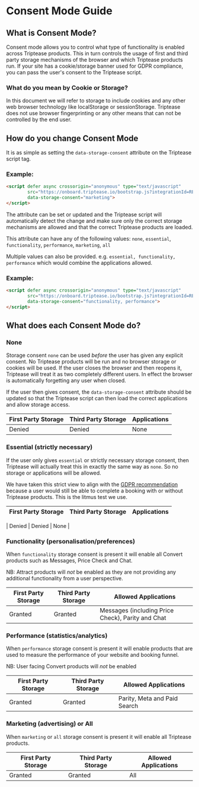 # Consent Mode Guide

## What is Consent Mode?

Consent mode allows you to control what type of functionality is enabled across Triptease products. This in turn controls the 
usage of first and third party storage mechanisms of the browser and which Triptease products run.
If your site has a cookie/storage banner used for GDPR compliance, you can pass the user's consent to the Triptease script.

### What do you mean by Cookie or Storage?

In this document we will refer to storage to include cookies and any other web browser technology like localStorage or sessionStorage.
Triptease does not use browser fingerprinting or any other means that can not be controlled by the end user. 

## How do you change Consent Mode

It is as simple as setting the `data-storage-consent` attribute on the Triptease script tag. 

### Example:

```html
<script defer async crossorigin="anonymous" type="text/javascript"
        src="https://onboard.triptease.io/bootstrap.js?integrationId=REPLACE_ME"
        data-storage-consent="marketing">
</script>
```

The attribute can be set or updated and the Triptease script will automatically detect the change and make sure only the correct 
storage mechanisms are allowed and that the correct Triptease products are loaded. 

This attribute can have any of the following values: `none`, `essential`, `functionality`, `performance`, `marketing`, `all`

Multiple values can also be provided. e.g. `essential, functionality, performance` which would combine the applications allowed.

### Example:

```html
<script defer async crossorigin="anonymous" type="text/javascript"
        src="https://onboard.triptease.io/bootstrap.js?integrationId=REPLACE_ME"
        data-storage-consent="functionality, performance">
</script>
```

## What does each Consent Mode do?

### None

Storage consent `none` can be used *before* the user has given any explicit consent. No Triptease products will be run and no browser
storage or cookies will be used. If the user closes the browser and then reopens it, Triptease will treat it as two completely 
different users. In effect the browser is automatically forgetting any user when closed.

If the user then gives consent, the `data-storage-consent` attribute should be updated so that the Triptease script can then load the 
correct applications and allow storage access.

| First Party Storage | Third Party Storage | Applications |
|---------------------|---------------------|--------------|
| Denied              | Denied              | None         |



### Essential (strictly necessary)

If the user only gives `essential` or strictly necessary storage consent, then Triptease will actually treat this 
in exactly the same way as `none`. So no storage or applications will be allowed. 

We have taken this strict view to align with the [GDPR recommendation](https://gdpr.eu/cookies/) because a user would
still be able to complete a booking with or without Triptease products. This is the litmus test we use.

| First Party Storage | Third Party Storage | Applications |
|---------------------|---------------------|--------------|

| Denied              | Denied              | None         |

### Functionality (personalisation/preferences)

When `functionality` storage consent is present it will enable all Convert products such as Messages, Price Check and Chat. 

NB: Attract products will *not* be enabled as they are not providing any additional functionality 
from a user perspective.


| First Party Storage | Third Party Storage | Allowed Applications                              |
|---------------------|---------------------|---------------------------------------------------|
| Granted             | Granted             | Messages (including Price Check), Parity and Chat |

### Performance (statistics/analytics)

When `performance` storage consent is present it will enable products that are used to measure the performance
of your website and booking funnel.

NB: User facing Convert products will *not* be enabled 

| First Party Storage | Third Party Storage | Allowed Applications         |
|---------------------|---------------------|------------------------------|
| Granted             | Granted             | Parity, Meta and Paid Search |

### Marketing (advertising) or All 

When `marketing` or `all` storage consent is present it will enable all Triptease products.

| First Party Storage | Third Party Storage | Allowed Applications |
|---------------------|---------------------|----------------------|
| Granted             | Granted             | All                  |

